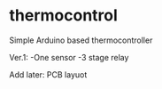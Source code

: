 # thermocontrol
Simple Arduino based thermocontroller

Ver.1:
-One sensor
-3 stage relay

Add later:
PCB layuot
